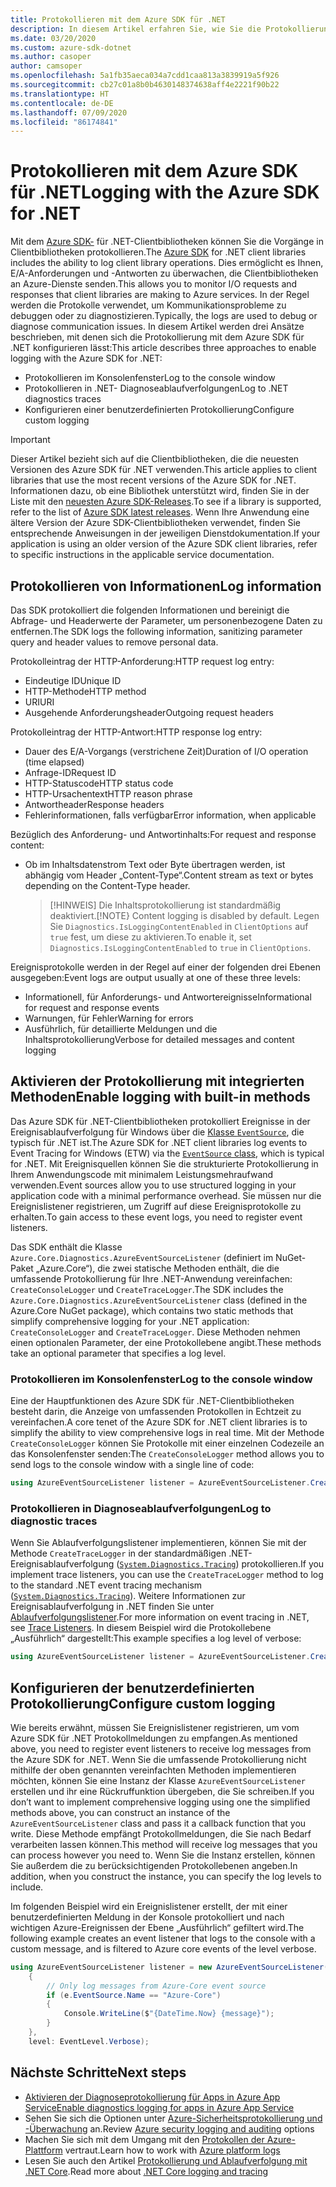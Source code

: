 ```yaml
---
title: Protokollieren mit dem Azure SDK für .NET
description: In diesem Artikel erfahren Sie, wie Sie die Protokollierung mit dem Azure SDK für .NET-Clientbibliotheken einrichten.
ms.date: 03/20/2020
ms.custom: azure-sdk-dotnet
ms.author: casoper
author: camsoper
ms.openlocfilehash: 5a1fb35aeca034a7cdd1caa813a3839919a5f926
ms.sourcegitcommit: cb27c01a8b0b4630148374638aff4e2221f90b22
ms.translationtype: HT
ms.contentlocale: de-DE
ms.lasthandoff: 07/09/2020
ms.locfileid: "86174841"
---
```

# <a name="logging-with-the-azure-sdk-for-net"></a><span data-ttu-id="465ec-103">Protokollieren mit dem Azure SDK für .NET</span><span class="sxs-lookup"><span data-stu-id="465ec-103">Logging with the Azure SDK for .NET</span></span>

<span data-ttu-id="465ec-104">Mit dem [Azure SDK-](https://azure.microsoft.com/downloads/) für .NET-Clientbibliotheken können Sie die Vorgänge in Clientbibliotheken protokollieren.</span><span class="sxs-lookup"><span data-stu-id="465ec-104">The [Azure SDK](https://azure.microsoft.com/downloads/) for .NET client libraries includes the ability to log client library operations.</span></span> <span data-ttu-id="465ec-105">Dies ermöglicht es Ihnen, E/A-Anforderungen und -Antworten zu überwachen, die Clientbibliotheken an Azure-Dienste senden.</span><span class="sxs-lookup"><span data-stu-id="465ec-105">This allows you to monitor I/O requests and responses that client libraries are making to Azure services.</span></span> <span data-ttu-id="465ec-106">In der Regel werden die Protokolle verwendet, um Kommunikationsprobleme zu debuggen oder zu diagnostizieren.</span><span class="sxs-lookup"><span data-stu-id="465ec-106">Typically, the logs are used to debug or diagnose communication issues.</span></span> <span data-ttu-id="465ec-107">In diesem Artikel werden drei Ansätze beschrieben, mit denen sich die Protokollierung mit dem Azure SDK für .NET konfigurieren lässt:</span><span class="sxs-lookup"><span data-stu-id="465ec-107">This article describes three approaches to enable logging with the Azure SDK for .NET:</span></span>

- <span data-ttu-id="465ec-108">Protokollieren im Konsolenfenster</span><span class="sxs-lookup"><span data-stu-id="465ec-108">Log to the console window</span></span>
- <span data-ttu-id="465ec-109">Protokollieren in .NET- Diagnoseablaufverfolgungen</span><span class="sxs-lookup"><span data-stu-id="465ec-109">Log to .NET diagnostics traces</span></span>
- <span data-ttu-id="465ec-110">Konfigurieren einer benutzerdefinierten Protokollierung</span><span class="sxs-lookup"><span data-stu-id="465ec-110">Configure custom logging</span></span>

> [!IMPORTANT]
> <span data-ttu-id="465ec-111">Dieser Artikel bezieht sich auf die Clientbibliotheken, die die neuesten Versionen des Azure SDK für .NET verwenden.</span><span class="sxs-lookup"><span data-stu-id="465ec-111">This article applies to client libraries that use the most recent versions of the Azure SDK for .NET.</span></span> <span data-ttu-id="465ec-112">Informationen dazu, ob eine Bibliothek unterstützt wird, finden Sie in der Liste mit den [neuesten Azure SDK-Releases](https://azure.github.io/azure-sdk/releases/latest/index.html).</span><span class="sxs-lookup"><span data-stu-id="465ec-112">To see if a library is supported, refer to the list of [Azure SDK latest releases](https://azure.github.io/azure-sdk/releases/latest/index.html).</span></span> <span data-ttu-id="465ec-113">Wenn Ihre Anwendung eine ältere Version der Azure SDK-Clientbibliotheken verwendet, finden Sie entsprechende Anweisungen in der jeweiligen Dienstdokumentation.</span><span class="sxs-lookup"><span data-stu-id="465ec-113">If your application is using an older version of the Azure SDK client libraries, refer to specific instructions in the applicable service documentation.</span></span>

## <a name="log-information"></a><span data-ttu-id="465ec-114">Protokollieren von Informationen</span><span class="sxs-lookup"><span data-stu-id="465ec-114">Log information</span></span>

<span data-ttu-id="465ec-115">Das SDK protokolliert die folgenden Informationen und bereinigt die Abfrage- und Headerwerte der Parameter, um personenbezogene Daten zu entfernen.</span><span class="sxs-lookup"><span data-stu-id="465ec-115">The SDK logs the following information, sanitizing parameter query and header values to remove personal data.</span></span>

<span data-ttu-id="465ec-116">Protokolleintrag der HTTP-Anforderung:</span><span class="sxs-lookup"><span data-stu-id="465ec-116">HTTP request log entry:</span></span>

- <span data-ttu-id="465ec-117">Eindeutige ID</span><span class="sxs-lookup"><span data-stu-id="465ec-117">Unique ID</span></span>
- <span data-ttu-id="465ec-118">HTTP-Methode</span><span class="sxs-lookup"><span data-stu-id="465ec-118">HTTP method</span></span>
- <span data-ttu-id="465ec-119">URI</span><span class="sxs-lookup"><span data-stu-id="465ec-119">URI</span></span>
- <span data-ttu-id="465ec-120">Ausgehende Anforderungsheader</span><span class="sxs-lookup"><span data-stu-id="465ec-120">Outgoing request headers</span></span>

<span data-ttu-id="465ec-121">Protokolleintrag der HTTP-Antwort:</span><span class="sxs-lookup"><span data-stu-id="465ec-121">HTTP response log entry:</span></span>

- <span data-ttu-id="465ec-122">Dauer des E/A-Vorgangs (verstrichene Zeit)</span><span class="sxs-lookup"><span data-stu-id="465ec-122">Duration of I/O operation (time elapsed)</span></span>
- <span data-ttu-id="465ec-123">Anfrage-ID</span><span class="sxs-lookup"><span data-stu-id="465ec-123">Request ID</span></span>
- <span data-ttu-id="465ec-124">HTTP-Statuscode</span><span class="sxs-lookup"><span data-stu-id="465ec-124">HTTP status code</span></span>
- <span data-ttu-id="465ec-125">HTTP-Ursachentext</span><span class="sxs-lookup"><span data-stu-id="465ec-125">HTTP reason phrase</span></span>
- <span data-ttu-id="465ec-126">Antwortheader</span><span class="sxs-lookup"><span data-stu-id="465ec-126">Response headers</span></span>
- <span data-ttu-id="465ec-127">Fehlerinformationen, falls verfügbar</span><span class="sxs-lookup"><span data-stu-id="465ec-127">Error information, when applicable</span></span>

<span data-ttu-id="465ec-128">Bezüglich des Anforderung- und Antwortinhalts:</span><span class="sxs-lookup"><span data-stu-id="465ec-128">For request and response content:</span></span>

- <span data-ttu-id="465ec-129">Ob im Inhaltsdatenstrom Text oder Byte übertragen werden, ist abhängig vom Header „Content-Type“.</span><span class="sxs-lookup"><span data-stu-id="465ec-129">Content stream as text or bytes depending on the Content-Type header.</span></span>
     > <span data-ttu-id="465ec-130">[!HINWEIS] Die Inhaltsprotokollierung ist standardmäßig deaktiviert.</span><span class="sxs-lookup"><span data-stu-id="465ec-130">[!NOTE} Content logging is disabled by default.</span></span> <span data-ttu-id="465ec-131">Legen Sie `Diagnostics.IsLoggingContentEnabled` in `ClientOptions` auf `true` fest, um diese zu aktivieren.</span><span class="sxs-lookup"><span data-stu-id="465ec-131">To enable it, set `Diagnostics.IsLoggingContentEnabled` to `true` in `ClientOptions`.</span></span>

<span data-ttu-id="465ec-132">Ereignisprotokolle werden in der Regel auf einer der folgenden drei Ebenen ausgegeben:</span><span class="sxs-lookup"><span data-stu-id="465ec-132">Event logs are output usually at one of these three levels:</span></span>

- <span data-ttu-id="465ec-133">Informationell, für Anforderungs- und Antwortereignisse</span><span class="sxs-lookup"><span data-stu-id="465ec-133">Informational for request and response events</span></span>
- <span data-ttu-id="465ec-134">Warnungen, für Fehler</span><span class="sxs-lookup"><span data-stu-id="465ec-134">Warning for errors</span></span>
- <span data-ttu-id="465ec-135">Ausführlich, für detaillierte Meldungen und die Inhaltsprotokollierung</span><span class="sxs-lookup"><span data-stu-id="465ec-135">Verbose for detailed messages and content logging</span></span>

## <a name="enable-logging-with-built-in-methods"></a><span data-ttu-id="465ec-136">Aktivieren der Protokollierung mit integrierten Methoden</span><span class="sxs-lookup"><span data-stu-id="465ec-136">Enable logging with built-in methods</span></span>

<span data-ttu-id="465ec-137">Das Azure SDK für .NET-Clientbibliotheken protokolliert Ereignisse in der Ereignisablaufverfolgung für Windows über die [Klasse `EventSource`](/dotnet/api/system.diagnostics.tracing.eventsource), die typisch für .NET ist.</span><span class="sxs-lookup"><span data-stu-id="465ec-137">The Azure SDK for .NET client libraries log events to Event Tracing for Windows (ETW) via the [`EventSource` class](/dotnet/api/system.diagnostics.tracing.eventsource), which is typical for .NET.</span></span> <span data-ttu-id="465ec-138">Mit Ereignisquellen können Sie die strukturierte Protokollierung in Ihrem Anwendungscode mit minimalem Leistungsmehraufwand verwenden.</span><span class="sxs-lookup"><span data-stu-id="465ec-138">Event sources allow you to use structured logging in your application code with a minimal performance overhead.</span></span> <span data-ttu-id="465ec-139">Sie müssen nur die Ereignislistener registrieren, um Zugriff auf diese Ereignisprotokolle zu erhalten.</span><span class="sxs-lookup"><span data-stu-id="465ec-139">To gain access to these event logs, you need to register event listeners.</span></span>

<span data-ttu-id="465ec-140">Das SDK enthält die Klasse `Azure.Core.Diagnostics.AzureEventSourceListener` (definiert im NuGet-Paket „Azure.Core“), die zwei statische Methoden enthält, die die umfassende Protokollierung für Ihre .NET-Anwendung vereinfachen: `CreateConsoleLogger` und `CreateTraceLogger`.</span><span class="sxs-lookup"><span data-stu-id="465ec-140">The SDK includes the `Azure.Core.Diagnostics.AzureEventSourceListener` class (defined in the Azure.Core NuGet package), which contains two static methods that simplify comprehensive logging for your .NET application: `CreateConsoleLogger` and `CreateTraceLogger`.</span></span> <span data-ttu-id="465ec-141">Diese Methoden nehmen einen optionalen Parameter, der eine Protokollebene angibt.</span><span class="sxs-lookup"><span data-stu-id="465ec-141">These methods take an optional parameter that specifies a log level.</span></span>

### <a name="log-to-the-console-window"></a><span data-ttu-id="465ec-142">Protokollieren im Konsolenfenster</span><span class="sxs-lookup"><span data-stu-id="465ec-142">Log to the console window</span></span>

<span data-ttu-id="465ec-143">Eine der Hauptfunktionen des Azure SDK für .NET-Clientbibliotheken besteht darin, die Anzeige von umfassenden Protokollen in Echtzeit zu vereinfachen.</span><span class="sxs-lookup"><span data-stu-id="465ec-143">A core tenet of the Azure SDK for .NET client libraries is to simplify the ability to view comprehensive logs in real time.</span></span> <span data-ttu-id="465ec-144">Mit der Methode `CreateConsoleLogger` können Sie Protokolle mit einer einzelnen Codezeile an das Konsolenfenster senden:</span><span class="sxs-lookup"><span data-stu-id="465ec-144">The `CreateConsoleLogger` method allows you to send logs to the console window with a single line of code:</span></span>

```csharp
using AzureEventSourceListener listener = AzureEventSourceListener.CreateConsoleLogger();
```

### <a name="log-to-diagnostic-traces"></a><span data-ttu-id="465ec-145">Protokollieren in Diagnoseablaufverfolgungen</span><span class="sxs-lookup"><span data-stu-id="465ec-145">Log to diagnostic traces</span></span>

<span data-ttu-id="465ec-146">Wenn Sie Ablaufverfolgungslistener implementieren, können Sie mit der Methode `CreateTraceLogger` in der standardmäßigen .NET-Ereignisablaufverfolgung ([`System.Diagnostics.Tracing`](/dotnet/api/system.diagnostics.tracing)) protokollieren.</span><span class="sxs-lookup"><span data-stu-id="465ec-146">If you implement trace listeners, you can use the `CreateTraceLogger` method to log to the standard .NET event tracing mechanism ([`System.Diagnostics.Tracing`](/dotnet/api/system.diagnostics.tracing)).</span></span> <span data-ttu-id="465ec-147">Weitere Informationen zur Ereignisablaufverfolgung in .NET finden Sie unter [Ablaufverfolgungslistener](/dotnet/framework/debug-trace-profile/trace-listeners).</span><span class="sxs-lookup"><span data-stu-id="465ec-147">For more information on event tracing in .NET, see [Trace Listeners](/dotnet/framework/debug-trace-profile/trace-listeners).</span></span> <span data-ttu-id="465ec-148">In diesem Beispiel wird die Protokollebene „Ausführlich“ dargestellt:</span><span class="sxs-lookup"><span data-stu-id="465ec-148">This example specifies a log level of verbose:</span></span>

```csharp
using AzureEventSourceListener listener = AzureEventSourceListener.CreateTraceLogger(EventLevel.Verbose);
```

## <a name="configure-custom-logging"></a><span data-ttu-id="465ec-149">Konfigurieren der benutzerdefinierten Protokollierung</span><span class="sxs-lookup"><span data-stu-id="465ec-149">Configure custom logging</span></span>

<span data-ttu-id="465ec-150">Wie bereits erwähnt, müssen Sie Ereignislistener registrieren, um vom Azure SDK für .NET Protokollmeldungen zu empfangen.</span><span class="sxs-lookup"><span data-stu-id="465ec-150">As mentioned above, you need to register event listeners to receive log messages from the Azure SDK for .NET.</span></span> <span data-ttu-id="465ec-151">Wenn Sie die umfassende Protokollierung nicht mithilfe der oben genannten vereinfachten Methoden implementieren möchten, können Sie eine Instanz der Klasse `AzureEventSourceListener` erstellen und ihr eine Rückruffunktion übergeben, die Sie schreiben.</span><span class="sxs-lookup"><span data-stu-id="465ec-151">If you don’t want to implement comprehensive logging using one the simplified methods above, you can construct an instance of the `AzureEventSourceListener` class and pass it a callback function that you write.</span></span> <span data-ttu-id="465ec-152">Diese Methode empfängt Protokollmeldungen, die Sie nach Bedarf verarbeiten lassen können.</span><span class="sxs-lookup"><span data-stu-id="465ec-152">This method will receive log messages that you can process however you need to.</span></span> <span data-ttu-id="465ec-153">Wenn Sie die Instanz erstellen, können Sie außerdem die zu berücksichtigenden Protokollebenen angeben.</span><span class="sxs-lookup"><span data-stu-id="465ec-153">In addition, when you construct the instance, you can specify the log levels to include.</span></span>

<span data-ttu-id="465ec-154">Im folgenden Beispiel wird ein Ereignislistener erstellt, der mit einer benutzerdefinierten Meldung in der Konsole protokolliert und nach wichtigen Azure-Ereignissen der Ebene „Ausführlich“ gefiltert wird.</span><span class="sxs-lookup"><span data-stu-id="465ec-154">The following example creates an event listener that logs to the console with a custom message, and is filtered to Azure core events of the level verbose.</span></span>

```csharp
using AzureEventSourceListener listener = new AzureEventSourceListener((e, message) =>
    {
        // Only log messages from Azure-Core event source
        if (e.EventSource.Name == "Azure-Core")
        {
            Console.WriteLine($"{DateTime.Now} {message}");
        }
    },
    level: EventLevel.Verbose);
```

## <a name="next-steps"></a><span data-ttu-id="465ec-155">Nächste Schritte</span><span class="sxs-lookup"><span data-stu-id="465ec-155">Next steps</span></span>

- [<span data-ttu-id="465ec-156">Aktivieren der Diagnoseprotokollierung für Apps in Azure App Service</span><span class="sxs-lookup"><span data-stu-id="465ec-156">Enable diagnostics logging for apps in Azure App Service</span></span>](/azure/app-service/troubleshoot-diagnostic-logs)
- <span data-ttu-id="465ec-157">Sehen Sie sich die Optionen unter [Azure-Sicherheitsprotokollierung und -Überwachung](/azure/security/fundamentals/log-audit) an.</span><span class="sxs-lookup"><span data-stu-id="465ec-157">Review [Azure security logging and auditing](/azure/security/fundamentals/log-audit) options</span></span>
- <span data-ttu-id="465ec-158">Machen Sie sich mit dem Umgang mit den [Protokollen der Azure-Plattform](/azure/azure-monitor/platform/platform-logs-overview) vertraut.</span><span class="sxs-lookup"><span data-stu-id="465ec-158">Learn how to work with [Azure platform logs](/azure/azure-monitor/platform/platform-logs-overview)</span></span>
- <span data-ttu-id="465ec-159">Lesen Sie auch den Artikel [Protokollierung und Ablaufverfolgung mit .NET Core](/dotnet/core/diagnostics/logging-tracing).</span><span class="sxs-lookup"><span data-stu-id="465ec-159">Read more about [.NET Core logging and tracing](/dotnet/core/diagnostics/logging-tracing)</span></span>
